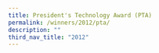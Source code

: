 ```yaml
---
title: President's Technology Award (PTA)
permalink: /winners/2012/pta/
description: ""
third_nav_title: "2012"
---
```

